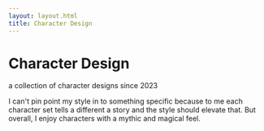```yaml
---
layout: layout.html
title: Character Design
---
```

<div class="leftPage">
               <div class="content singlePage">
               <div class="titleOfContent">
               <h1>Character Design</h1>
               <p>a collection of character designs since 2023</p>
               </div>
               <p>I can't pin point my style in to something specific because to me each character set tells a different a story and the style should elevate that. But overall, I enjoy characters with a mythic and magical feel. </p>
               </div>  
</div>
<div class="rightPage">
     <div class="photo cA"></div>
     <div class="photo cB"></div>
     <div class="photo cC"></div>
     <div class="photo cD"></div>
     <div class="photo cE"></div>
     <div class="photo cF"></div>
     <div class="photo cG"></div>
</div>
